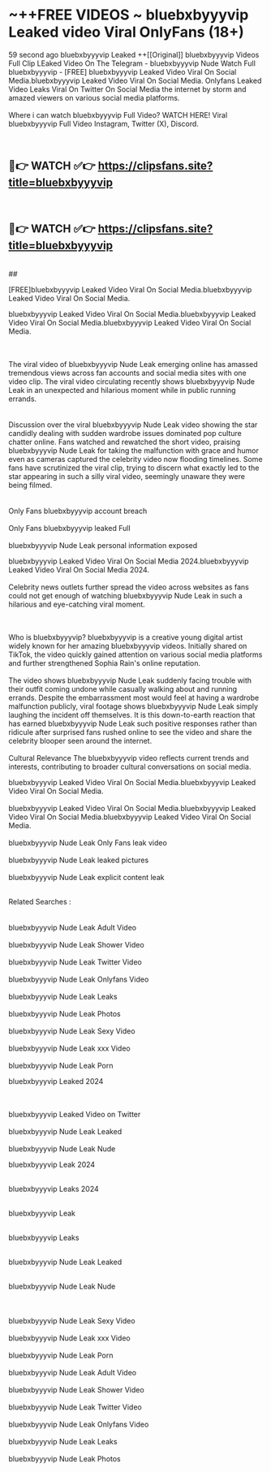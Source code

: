 # ~++FREE VIDEOS ~ bluebxbyyyvip Leaked video Viral OnlyFans (18+)<br>


59 second ago bluebxbyyyvip Leaked ++[[Original]] bluebxbyyyvip Videos Full Clip LEaked Video On The Telegram  - bluebxbyyyvip Nude  Watch Full bluebxbyyyvip - [FREE] bluebxbyyyvip Leaked Video Viral On Social Media.bluebxbyyyvip Leaked Video Viral On Social Media.   Onlyfans Leaked Video Leaks Viral On Twitter On Social Media the internet by storm and amazed viewers on various social media platforms. <br><br>
Where i can watch bluebxbyyyvip Full Video? WATCH HERE! Viral bluebxbyyyvip Full Video Instagram, Twitter (X), Discord. <br>


 <br>

##  🔴👉 WATCH ✅👉  <a href="https://clipsfans.site?title=bluebxbyyyvip&ref=git">https://clipsfans.site?title=bluebxbyyyvip</a> <br>
  <br>

##  🔴👉 WATCH ✅👉  <a href="https://clipsfans.site?title=bluebxbyyyvip&ref=git">https://clipsfans.site?title=bluebxbyyyvip</a> <br>
  <br>
  ##



[FREE]bluebxbyyyvip Leaked Video Viral On Social Media.bluebxbyyyvip Leaked Video Viral On Social Media. <br>

bluebxbyyyvip Leaked Video Viral On Social Media.bluebxbyyyvip Leaked Video Viral On Social Media.bluebxbyyyvip Leaked Video Viral On Social Media. <br>


  <br>

  <br>
The viral video of bluebxbyyyvip Nude Leak emerging online has amassed tremendous views across fan accounts and social media sites with one video clip. The viral video circulating recently shows bluebxbyyyvip Nude Leak in an unexpected and hilarious moment while in public running errands.<br>
<br>


<br>
Discussion over the viral bluebxbyyyvip Nude Leak video showing the star candidly dealing with sudden wardrobe issues dominated pop culture chatter online. Fans watched and rewatched the short video, praising bluebxbyyyvip Nude Leak for taking the malfunction with grace and humor even as cameras captured the celebrity video now flooding timelines. Some fans have scrutinized the viral clip, trying to discern what exactly led to the star appearing in such a silly viral video, seemingly unaware they were being filmed.<br>
<br>
<br> 
Only Fans bluebxbyyyvip account breach<br>
<br>
Only Fans bluebxbyyyvip leaked Full <br>
<br>
bluebxbyyyvip Nude Leak personal information exposed<br>

bluebxbyyyvip Leaked Video Viral On Social Media 2024.bluebxbyyyvip Leaked Video Viral On Social Media 2024. <br>
<br>
Celebrity news outlets further spread the video across websites as fans could not get enough of watching bluebxbyyyvip Nude Leak in such a hilarious and eye-catching viral moment.<br>
<br>

<br>
Who is bluebxbyyyvip? bluebxbyyyvip is a creative young digital artist widely known for her amazing bluebxbyyyvip videos. Initially shared on TikTok, the video quickly gained attention on various social media platforms and further strengthened Sophia Rain's online reputation.<br>
<br>
The video shows bluebxbyyyvip Nude Leak suddenly facing trouble with their outfit coming undone while casually walking about and running errands. Despite the embarrassment most would feel at having a wardrobe malfunction publicly, viral footage shows bluebxbyyyvip Nude Leak simply laughing the incident off themselves. It is this down-to-earth reaction that has earned bluebxbyyyvip Nude Leak such positive responses rather than ridicule after surprised fans rushed online to see the video and share the celebrity blooper seen around the internet.<br>
<br>
Cultural Relevance The bluebxbyyyvip video reflects current trends and interests, contributing to broader cultural conversations on social media.<br>

bluebxbyyyvip Leaked Video Viral On Social Media.bluebxbyyyvip Leaked Video Viral On Social Media.<br>
<br>
bluebxbyyyvip Leaked Video Viral On Social Media.bluebxbyyyvip Leaked Video Viral On Social Media.bluebxbyyyvip Leaked Video Viral On Social Media.<br>
<br>
bluebxbyyyvip Nude Leak Only Fans leak video<br>
<br>
bluebxbyyyvip Nude Leak leaked pictures<br>
<br>
bluebxbyyyvip Nude Leak explicit content leak<br>


<br>
Related Searches :<br>
<br>

<br>
bluebxbyyyvip Nude Leak Adult Video<br>
<br>
bluebxbyyyvip Nude Leak Shower Video<br>
<br>
bluebxbyyyvip Nude Leak Twitter Video<br>
<br>
bluebxbyyyvip Nude Leak Onlyfans Video<br>
<br>
bluebxbyyyvip Nude Leak Leaks<br>
<br>
bluebxbyyyvip Nude Leak Photos<br>

<br>
bluebxbyyyvip Nude Leak Sexy Video<br>
<br>
bluebxbyyyvip Nude Leak xxx Video<br>
<br>
bluebxbyyyvip Nude Leak Porn<br>

bluebxbyyyvip  Leaked 2024 <br> <br>
<br>

bluebxbyyyvip Leaked Video on Twitter <br>
<br>
bluebxbyyyvip Nude Leak Leaked<br>
<br>
bluebxbyyyvip Nude Leak Nude<br>


bluebxbyyyvip  Leak 2024 <br> <br>



bluebxbyyyvip  Leaks 2024 <br> <br>



 
bluebxbyyyvip  Leak<br> <br>



bluebxbyyyvip  Leaks<br> <br>


bluebxbyyyvip Nude Leak Leaked<br> <br>

bluebxbyyyvip Nude Leak Nude<br> <br>
<br> <br>
bluebxbyyyvip Nude Leak Sexy Video
<br> <br>
bluebxbyyyvip Nude Leak xxx Video
<br> <br>
bluebxbyyyvip Nude Leak Porn
<br> <br>
bluebxbyyyvip Nude Leak Adult Video
<br> <br>
bluebxbyyyvip Nude Leak Shower Video
<br> <br>
bluebxbyyyvip Nude Leak Twitter Video
<br> <br>
bluebxbyyyvip Nude Leak Onlyfans Video
<br> <br>
bluebxbyyyvip Nude Leak Leaks
<br> <br>
bluebxbyyyvip Nude Leak Photos






</p>




 



</p>










